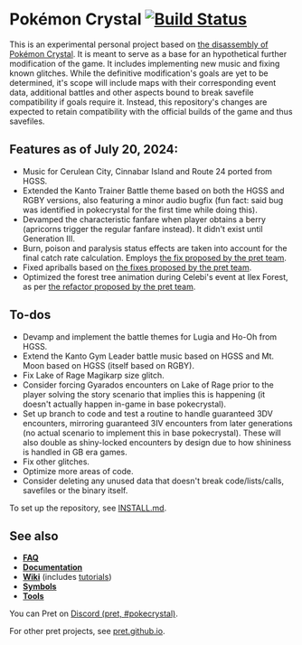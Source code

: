 # Pokémon Crystal [![Build Status][ci-badge]][ci]

This is an experimental personal project based on [the disassembly of Pokémon Crystal](https://www.github.com/pret/pokecrystal/).
It is meant to serve as a base for an hypothetical further modification of the game. It includes implementing new music and fixing known glitches. While the definitive modification's goals are yet to be determined, it's scope will include maps with their corresponding event data, additional battles and other aspects bound to break savefile compatibility if goals require it. Instead, this repository's changes are expected to retain compatibility with the official builds of the game and thus savefiles.

## Features as of July 20, 2024:
- Music for Cerulean City, Cinnabar Island and Route 24 ported from HGSS.
- Extended the Kanto Trainer Battle theme based on both the HGSS and RGBY versions, also featuring a minor audio bugfix (fun fact: said bug was identified in pokecrystal for the first time while doing this).
- Devamped the characteristic fanfare when player obtains a berry (apricorns trigger the regular fanfare instead). It didn't exist until Generation III.
- Burn, poison and paralysis status effects are taken into account for the final catch rate calculation. Employs [the fix proposed by the pret team](/docs/bugs_and_glitches.md).
- Fixed apriballs based on [the fixes proposed by the pret team](/docs/bugs_and_glitches.md).
- Optimized the forest tree animation during Celebi's event at Ilex Forest, as per [the refactor proposed by the pret team](/docs/design_flaws.md#getforesttreeframe-works-but-its-still-bad).

## To-dos
- Devamp and implement the battle themes for Lugia and Ho-Oh from HGSS.
- Extend the Kanto Gym Leader battle music based on HGSS and Mt. Moon based on HGSS (itself based on RGBY).
- Fix Lake of Rage Magikarp size glitch.
- Consider forcing Gyarados encounters on Lake of Rage prior to the player solving the story scenario that implies this is happening (it doesn't actually happen in-game in base pokecrystal).
- Set up branch to code and test a routine to handle guaranteed 3DV encounters, mirroring guaranteed 3IV encounters from later generations (no actual scenario to implement this in base pokecrystal). These will also double as shiny-locked encounters by design due to how shininess is handled in GB era games.
- Fix other glitches.
- Optimize more areas of code.
- Consider deleting any unused data that doesn't break code/lists/calls, savefiles or the binary itself.

To set up the repository, see [INSTALL.md](INSTALL.md).


## See also

- [**FAQ**](FAQ.md)
- [**Documentation**][docs]
- [**Wiki**][wiki] (includes [tutorials][tutorials])
- [**Symbols**][symbols]
- [**Tools**][tools]

You can Pret on [Discord (pret, #pokecrystal)](https://discord.gg/d5dubZ3).

For other pret projects, see [pret.github.io](https://pret.github.io/).

[docs]: https://pret.github.io/pokecrystal/
[wiki]: https://github.com/pret/pokecrystal/wiki
[tutorials]: https://github.com/pret/pokecrystal/wiki/Tutorials
[symbols]: https://github.com/pret/pokecrystal/tree/symbols
[tools]: https://github.com/pret/gb-asm-tools
[ci]: https://github.com/pret/pokecrystal/actions
[ci-badge]: https://github.com/pret/pokecrystal/actions/workflows/main.yml/badge.svg
